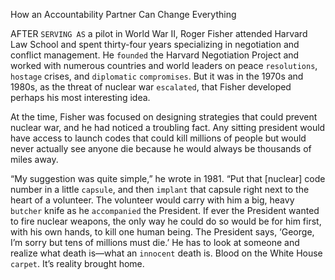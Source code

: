 How an Accountability Partner Can Change Everything

AFTER `SERVING AS` a pilot in World War II, Roger Fisher attended
Harvard Law School and spent thirty-four years specializing in
negotiation and conflict management. He `founded` the Harvard
Negotiation Project and worked with numerous countries and world
leaders on peace `resolutions`, `hostage` crises, and `diplomatic`
`compromises`. But it was in the 1970s and 1980s, as the threat of
nuclear war `escalated`, that Fisher developed perhaps his most
interesting idea.

At the time, Fisher was focused on designing strategies that could
prevent nuclear war, and he had noticed a troubling fact. Any sitting
president would have access to launch codes that could kill millions of
people but would never actually see anyone die because he would
always be thousands of miles away.

“My suggestion was quite simple,” he wrote in 1981. “Put that
[nuclear] code number in a little `capsule`, and then `implant` that
capsule right next to the heart of a volunteer. The volunteer would
carry with him a big, heavy `butcher` knife as he `accompanied` the
President. If ever the President wanted to fire nuclear weapons, the
only way he could do so would be for him first, with his own hands, to
kill one human being. The President says, ‘George, I’m sorry but tens
of millions must die.’ He has to look at someone and realize what
death is—what an `innocent` death is. Blood on the White House `carpet`.
It’s reality brought home.